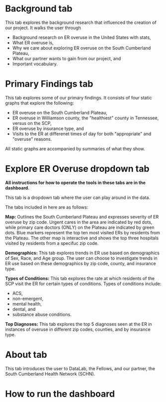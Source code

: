 # Background tab

This tab explores the background research that influenced the creation of our project. It walks the user through 

- Background research on ER overuse in the United States with stats, 
- What ER overuse is, 
- Why we care about exploring ER overuse on the South Cumberland Plateau,
- What our partner wants to gain from our project, and
- Important vocabulary.

# Primary Findings tab

This tab explores some of our primary findings. It consists of four static graphs that explore the following:

- ER overuse on the South Cumberland Plateau,
- ER overuse in Williamson county, the "healthiest" county in Tennessee, versus on the SCP,
- ER overuse by insurance type, and
- Visits to the ER at differenet times of day for both "appropriate" and "overuse" reasons.

All static graphs are accompanied by summaries of what they show.

# Explore ER Overuse dropdown tab

**All instructions for how to operate the tools in these tabs are in the dashboard.**

This tab is a dropdown tab where the user can play around in the data.

The tabs included in here are as follows:

**Map:** Outlines the South Cumberland Plateau and expresses severity of ER overuse by zip code. Urgent cares in the area are indicated by red dots, while primary care doctors (ONLY) on the Plateau are indicated by green dots. Blue markers represent the top ten most visited ERs by residents from the Plateau.
The other map is interactive and shows the top three hospitals visited by residents from a specifuc zip code.

**Demographics:** This tab explores trends in ER use based on demographics of Sex, Race, and Age group. The user can choose to investigate trends in ER use based on these demographics by zip code, county, and insurance type.

**Types of Conditions:** This tab explores the rate at which residents of the SCP visit the ER for certain types of conditions. Types of conditions include:

- ACS, 
- non-emergent, 
- mental health, 
- dental, and
- substance abuse conditions.

**Top Diagnoses:** This tab explores the top 5 diagnoses seen at the ER in instances of overuse in different zip codes, counties, and by insurance type.

# About tab

This tab introduces the user to DataLab, the Fellows, and our partner, the South Cumberland Health Network (SCHN).

#
# How to run the dashboard



